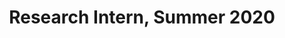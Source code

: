 ---
layout: member
first_name: Raunak	
last_name: Daga
key: Raunak
level: intern_alumna
title: Research Intern, Summer 2020
start_year: 2020
end_year: 2020
image: /assets/img/team/placeHolder.png
<!-- now: BS in Computer Science at ??? -->
---